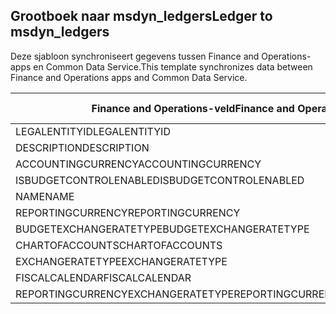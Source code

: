 ## <a name="ledger-to-msdyn_ledgers"></a><span data-ttu-id="f2135-101">Grootboek naar msdyn_ledgers</span><span class="sxs-lookup"><span data-stu-id="f2135-101">Ledger to msdyn_ledgers</span></span>

<span data-ttu-id="f2135-102">Deze sjabloon synchroniseert gegevens tussen Finance and Operations-apps en Common Data Service.</span><span class="sxs-lookup"><span data-stu-id="f2135-102">This template synchronizes data between Finance and Operations apps and Common Data Service.</span></span>

<span data-ttu-id="f2135-103">Finance and Operations-veld</span><span class="sxs-lookup"><span data-stu-id="f2135-103">Finance and Operations field</span></span> | <span data-ttu-id="f2135-104">Toewijzingstype</span><span class="sxs-lookup"><span data-stu-id="f2135-104">Map type</span></span> | <span data-ttu-id="f2135-105">Ander Dynamics 365-veld</span><span class="sxs-lookup"><span data-stu-id="f2135-105">Other Dynamics 365 field</span></span> | <span data-ttu-id="f2135-106">Standaardwaarde</span><span class="sxs-lookup"><span data-stu-id="f2135-106">Default value</span></span>
---|---|---|---
<span data-ttu-id="f2135-107">LEGALENTITYID</span><span class="sxs-lookup"><span data-stu-id="f2135-107">LEGALENTITYID</span></span> | >> | <span data-ttu-id="f2135-108">msdyn_company.cdm_companycode</span><span class="sxs-lookup"><span data-stu-id="f2135-108">msdyn_company.cdm_companycode</span></span> | 
<span data-ttu-id="f2135-109">DESCRIPTION</span><span class="sxs-lookup"><span data-stu-id="f2135-109">DESCRIPTION</span></span> | >> | <span data-ttu-id="f2135-110">msdyn_description</span><span class="sxs-lookup"><span data-stu-id="f2135-110">msdyn_description</span></span> | 
<span data-ttu-id="f2135-111">ACCOUNTINGCURRENCY</span><span class="sxs-lookup"><span data-stu-id="f2135-111">ACCOUNTINGCURRENCY</span></span> | >> | <span data-ttu-id="f2135-112">msdyn_accountingcurrency.isocurrencycode</span><span class="sxs-lookup"><span data-stu-id="f2135-112">msdyn_accountingcurrency.isocurrencycode</span></span> | 
<span data-ttu-id="f2135-113">ISBUDGETCONTROLENABLED</span><span class="sxs-lookup"><span data-stu-id="f2135-113">ISBUDGETCONTROLENABLED</span></span> | >> | <span data-ttu-id="f2135-114">msdyn_isbudgetcontrolenabled</span><span class="sxs-lookup"><span data-stu-id="f2135-114">msdyn_isbudgetcontrolenabled</span></span> | 
<span data-ttu-id="f2135-115">NAME</span><span class="sxs-lookup"><span data-stu-id="f2135-115">NAME</span></span> | >> | <span data-ttu-id="f2135-116">msdyn_name</span><span class="sxs-lookup"><span data-stu-id="f2135-116">msdyn_name</span></span> | 
<span data-ttu-id="f2135-117">REPORTINGCURRENCY</span><span class="sxs-lookup"><span data-stu-id="f2135-117">REPORTINGCURRENCY</span></span> | >> | <span data-ttu-id="f2135-118">msdyn_reportingcurrency.isocurrencycode</span><span class="sxs-lookup"><span data-stu-id="f2135-118">msdyn_reportingcurrency.isocurrencycode</span></span> | 
<span data-ttu-id="f2135-119">BUDGETEXCHANGERATETYPE</span><span class="sxs-lookup"><span data-stu-id="f2135-119">BUDGETEXCHANGERATETYPE</span></span> | >> | <span data-ttu-id="f2135-120">msdyn_budgetexchangeratetype.msdyn_name</span><span class="sxs-lookup"><span data-stu-id="f2135-120">msdyn_budgetexchangeratetype.msdyn_name</span></span> | 
<span data-ttu-id="f2135-121">CHARTOFACCOUNTS</span><span class="sxs-lookup"><span data-stu-id="f2135-121">CHARTOFACCOUNTS</span></span> | >> | <span data-ttu-id="f2135-122">msdyn_chartofaccounts.msdyn_name</span><span class="sxs-lookup"><span data-stu-id="f2135-122">msdyn_chartofaccounts.msdyn_name</span></span> | 
<span data-ttu-id="f2135-123">EXCHANGERATETYPE</span><span class="sxs-lookup"><span data-stu-id="f2135-123">EXCHANGERATETYPE</span></span> | >> | <span data-ttu-id="f2135-124">msdyn_exchangeratetype.msdyn_name</span><span class="sxs-lookup"><span data-stu-id="f2135-124">msdyn_exchangeratetype.msdyn_name</span></span> | 
<span data-ttu-id="f2135-125">FISCALCALENDAR</span><span class="sxs-lookup"><span data-stu-id="f2135-125">FISCALCALENDAR</span></span> | >> | <span data-ttu-id="f2135-126">msdyn_fiscalcalendar.msdyn_calendar</span><span class="sxs-lookup"><span data-stu-id="f2135-126">msdyn_fiscalcalendar.msdyn_calendar</span></span> | 
<span data-ttu-id="f2135-127">REPORTINGCURRENCYEXCHANGERATETYPE</span><span class="sxs-lookup"><span data-stu-id="f2135-127">REPORTINGCURRENCYEXCHANGERATETYPE</span></span> | >> | <span data-ttu-id="f2135-128">msdyn_reportingcurrencyexchangeratetype.msdyn_name</span><span class="sxs-lookup"><span data-stu-id="f2135-128">msdyn_reportingcurrencyexchangeratetype.msdyn_name</span></span> | 
